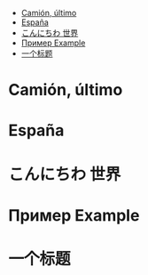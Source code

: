 <!-- MarkdownTOC autolink="true" bracket="round" lowercase_only_ascii="true" -->

- [Camión,  último](#cami%C3%B3n--%C3%BAltimo)
- [España](#espa%C3%B1a)
- [こんにちわ 世界](#%E3%81%93%E3%82%93%E3%81%AB%E3%81%A1%E3%82%8F-%E4%B8%96%E7%95%8C)
- [Пример Example](#%D0%9F%D1%80%D0%B8%D0%BC%D0%B5%D1%80-example)
- [一个标题](#%E4%B8%80%E4%B8%AA%E6%A0%87%E9%A2%98)

<!-- /MarkdownTOC -->

# Camión,  último
# España
# こんにちわ 世界
# Пример Example
# 一个标题